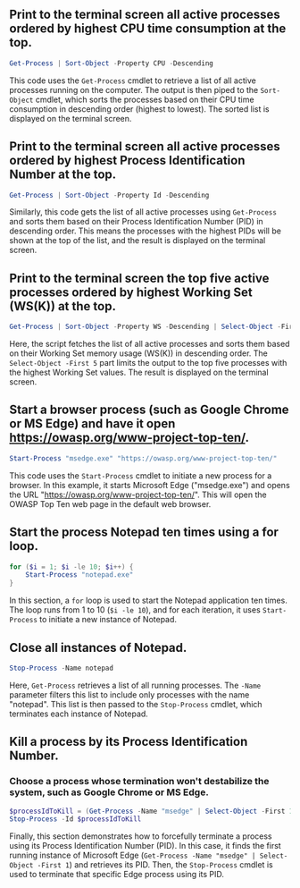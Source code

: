 
## Print to the terminal screen all active processes ordered by highest CPU time consumption at the top.

```powershell
Get-Process | Sort-Object -Property CPU -Descending
```
This code uses the `Get-Process` cmdlet to retrieve a list of all active processes running on the computer. The output is then piped to the `Sort-Object` cmdlet, which sorts the processes based on their CPU time consumption in descending order (highest to lowest). The sorted list is displayed on the terminal screen.

## Print to the terminal screen all active processes ordered by highest Process Identification Number at the top.

```powershell
Get-Process | Sort-Object -Property Id -Descending
```

Similarly, this code gets the list of all active processes using `Get-Process` and sorts them based on their Process Identification Number (PID) in descending order. This means the processes with the highest PIDs will be shown at the top of the list, and the result is displayed on the terminal screen.

## Print to the terminal screen the top five active processes ordered by highest Working Set (WS(K)) at the top.

```powershell
Get-Process | Sort-Object -Property WS -Descending | Select-Object -First 5
```

Here, the script fetches the list of all active processes and sorts them based on their Working Set memory usage (WS(K)) in descending order. The `Select-Object -First 5` part limits the output to the top five processes with the highest Working Set values. The result is displayed on the terminal screen.

## Start a browser process (such as Google Chrome or MS Edge) and have it open <https://owasp.org/www-project-top-ten/>.

```powershell
Start-Process "msedge.exe" "https://owasp.org/www-project-top-ten/"
```

This code uses the `Start-Process` cmdlet to initiate a new process for a browser. In this example, it starts Microsoft Edge ("msedge.exe") and opens the URL "https://owasp.org/www-project-top-ten/". This will open the OWASP Top Ten web page in the default web browser.

## Start the process Notepad ten times using a for loop.

```powershell
for ($i = 1; $i -le 10; $i++) {
    Start-Process "notepad.exe"
}
```

In this section, a `for` loop is used to start the Notepad application ten times. The loop runs from 1 to 10 (`$i -le 10`), and for each iteration, it uses `Start-Process` to initiate a new instance of Notepad.

## Close all instances of Notepad.

```powershell
Stop-Process -Name notepad
```

Here, `Get-Process` retrieves a list of all running processes. The `-Name` parameter filters this list to include only processes with the name "notepad". This list is then passed to the `Stop-Process` cmdlet, which terminates each instance of Notepad.

## Kill a process by its Process Identification Number.
### Choose a process whose termination won't destabilize the system, such as Google Chrome or MS Edge.

```powershell
$processIdToKill = (Get-Process -Name "msedge" | Select-Object -First 1).Id
Stop-Process -Id $processIdToKill
```

Finally, this section demonstrates how to forcefully terminate a process using its Process Identification Number (PID). In this case, it finds the first running instance of Microsoft Edge (`Get-Process -Name "msedge" | Select-Object -First 1`) and retrieves its PID. Then, the `Stop-Process` cmdlet is used to terminate that specific Edge process using its PID.

